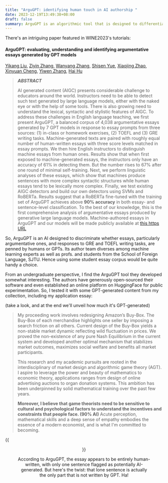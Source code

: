 ```yaml
---
title: "ArguGPT: identifying human touch in AI authorship "
date: 2023-12-19T13:49:38+08:00
draft: false
summary: ArguGPT is an algorithmic tool that is designed to differentiate GPT-generated argumentative essays. But it seems that at least for now, it's accuracy is doubtful.
---
```


There's an intriguing paper featured in WINE2023's tutorials:

#### ArguGPT: evaluating, understanding and identifying argumentative essays generated by GPT models

[Yikang Liu](https://arxiv.org/search/cs?searchtype=author&query=Liu,+Y), [Ziyin Zhang](https://arxiv.org/search/cs?searchtype=author&query=Zhang,+Z), [Wanyang Zhang](https://arxiv.org/search/cs?searchtype=author&query=Zhang,+W), [Shisen Yue](https://arxiv.org/search/cs?searchtype=author&query=Yue,+S), [Xiaojing Zhao](https://arxiv.org/search/cs?searchtype=author&query=Zhao,+X), [Xinyuan Cheng](https://arxiv.org/search/cs?searchtype=author&query=Cheng,+X), [Yiwen Zhang](https://arxiv.org/search/cs?searchtype=author&query=Zhang,+Y), [Hai Hu](https://arxiv.org/search/cs?searchtype=author&query=Hu,+H)

> ***ABSTRACT***
>
> AI generated content (AIGC) presents considerable challenge to educators around the world. Instructors need to be able to detect such text generated by large language models, either with the naked eye or with the help of some tools. There is also growing need to understand the lexical, syntactic and stylistic features of AIGC. To address these challenges in English language teaching, we first present ArguGPT, a balanced corpus of 4,038 argumentative essays generated by 7 GPT models in response to essay prompts from three sources: (1) in-class or homework exercises, (2) TOEFL and (3) GRE writing tasks. Machine-generated texts are paired with roughly equal number of human-written essays with three score levels matched in essay prompts. We then hire English instructors to distinguish machine essays from human ones. Results show that when first exposed to machine-generated essays, the instructors only have an accuracy of 61% in detecting them. But the number rises to 67% after one round of minimal self-training. Next, we perform linguistic analyses of these essays, which show that machines produce sentences with more complex syntactic structures while human essays tend to be lexically more complex. Finally, we test existing AIGC detectors and build our own detectors using SVMs and RoBERTa. Results suggest that a RoBERTa fine-tuned with the training set of ArguGPT achieves above **90% accuracy** in both essay- and sentence-level classification. To the best of our knowledge, this is the first comprehensive analysis of argumentative essays produced by generative large language models. Machine-authored essays in ArguGPT and our models will be made publicly available at [this https URL](https://github.com/huhailinguist/ArguGPT)

So, ArguGPT is an AI designed to discriminate whether essays, particularly argumentative ones, and responses to GRE and TOEFL writing tasks, are penned by humans or GPTs. Its author team diverses among machine learning experts as well as profs. and students from the School of Foreign Language, SJTU. Hence using some student essay corpus would be quite handy a choice.

From an undergraduate perspective, I find the ArguGPT tool they developed somewhat interesting. The authors have generously open-sourced their software and even established an online platform on HuggingFace for public experimentation. So, I tested it with some GPT-generated content from my collection, including my application essay:

(take a look, and at the end we'll unveil how much it's GPT-generated)

> My proceeding work involves redesigning Amazon’s Buy-Box. The Buy-Box of each merchandise highlights one seller by imposing a search friction on all others. Current design of the Buy-Box yields a non-stable market dynamic reflecting wild fluctuation in prices. We proved the non-existence of any pure Nash Equilibrium in the current system and developed another optimal mechanism that stabilizes market outcomes, maximizes social welfare and benefits all market participants.
>
> This research and my academic pursuits are rooted in the interdisciplinary of market design and algorithmic game theory (AGT). I aspire to leverage the power and beauty of mathematics to economic theory, applications ranges from design of online advertising auctions to organ donation systems. This ambition has been underpinned by solid mathematical training over the past few years.
>
> **Moreover, I believe that game theorists need to be sensitive to cultural and psychological factors to understand the incentives and constraints that people face. (90% AI)** Acute perception, mathematical skills and a deep sense of empathy embodies the essence of a modern economist, and is what I'm committed to becoming.

{{<figure align="center" src="/new_plan/ArguGPT.jpeg" caption="the prediction result of ArguGPT">}}

According to ArguGPT, the essay appears to be entirely human-written, with only one sentence flagged as potentially AI-generated. But here's the twist: that lone sentence is actually the only part that is not written by GPT. Ha!
